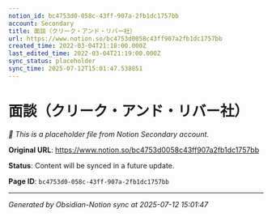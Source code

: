 ```yaml
---
notion_id: bc4753d0-058c-43ff-907a-2fb1dc1757bb
account: Secondary
title: 面談（クリーク・アンド・リバー社）
url: https://www.notion.so/bc4753d0058c43ff907a2fb1dc1757bb
created_time: 2022-03-04T21:18:00.000Z
last_edited_time: 2022-03-04T21:19:00.000Z
sync_status: placeholder
sync_time: 2025-07-12T15:01:47.538851
---
```


# 面談（クリーク・アンド・リバー社）

*🔄 This is a placeholder file from Notion Secondary account.*

**Original URL**: https://www.notion.so/bc4753d0058c43ff907a2fb1dc1757bb

**Status**: Content will be synced in a future update.

**Page ID**: `bc4753d0-058c-43ff-907a-2fb1dc1757bb`

---

*Generated by Obsidian-Notion sync at 2025-07-12 15:01:47*
